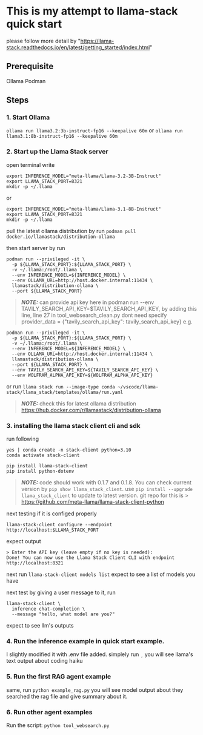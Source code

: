 # This is my attempt to llama-stack quick start
please follow more detail by "https://llama-stack.readthedocs.io/en/latest/getting_started/index.html"

## Prerequisite
Ollama
Podman

## Steps
### 1. Start Ollama
`ollama run llama3.2:3b-instruct-fp16 --keepalive 60m`
or `ollama run llama3.1:8b-instruct-fp16 --keepalive 60m` 
### 2. Start up the Llama Stack server  
open terminal write
``````
export INFERENCE_MODEL="meta-llama/Llama-3.2-3B-Instruct"
export LLAMA_STACK_PORT=8321
mkdir -p ~/.llama
``````
or 
```
export INFERENCE_MODEL="meta-llama/Llama-3.1-8B-Instruct"                               
export LLAMA_STACK_PORT=8321
mkdir -p ~/.llama
```

pull the latest ollama distribution by run `podman pull docker.io/llamastack/distribution-ollama`

then start server by run
```
podman run --privileged -it \
  -p ${LLAMA_STACK_PORT}:${LLAMA_STACK_PORT} \
  -v ~/.llama:/root/.llama \
  --env INFERENCE_MODEL=${INFERENCE_MODEL} \
  --env OLLAMA_URL=http://host.docker.internal:11434 \
  llamastack/distribution-ollama \
  --port ${LLAMA_STACK_PORT}
```
> **_NOTE:_** can provide api key here in podman run --env TAVILY_SEARCH_API_KEY=$TAVILY_SEARCH_API_KEY, by adding this line,  line 27 in tool_websearch_clean.py dont need specify provider_data = {"tavily_search_api_key": tavily_search_api_key} e.g. 
```
podman run --privileged -it \  
  -p ${LLAMA_STACK_PORT}:${LLAMA_STACK_PORT} \
  -v ~/.llama:/root/.llama \
  --env INFERENCE_MODEL=${INFERENCE_MODEL} \
  --env OLLAMA_URL=http://host.docker.internal:11434 \
  llamastack/distribution-ollama \
  --port ${LLAMA_STACK_PORT} \
  --env TAVILY_SEARCH_API_KEY=${TAVILY_SEARCH_API_KEY} \
  --env WOLFRAM_ALPHA_API_KEY=${WOLFRAM_ALPHA_API_KEY}
```

or run
`llama stack run --image-type conda ~/vscode/llama-stack/llama_stack/templates/ollama/run.yaml`

> **_NOTE:_** check this for latest ollama distribution https://hub.docker.com/r/llamastack/distribution-ollama

### 3. installing the llama stack client cli and sdk
run following
```
yes | conda create -n stack-client python=3.10
conda activate stack-client

pip install llama-stack-client
pip install python-dotenv
```
> **_NOTE:_** code should work with 0.1.7 and 0.1.8. You can check current version by `pip show llama_stack_client`. use `pip install --upgrade llama_stack_client` to update to latest version. git repo for this is > https://github.com/meta-llama/llama-stack-client-python

next testing if it is configed properly
```
llama-stack-client configure --endpoint http://localhost:$LLAMA_STACK_PORT
```
expect output
```
> Enter the API key (leave empty if no key is needed):
Done! You can now use the Llama Stack Client CLI with endpoint http://localhost:8321
```
next run `llama-stack-client models list`
expect to see a list of models you have

next test by giving a user message to it, run
```
llama-stack-client \
  inference chat-completion \
  --message "hello, what model are you?"
```
expect to see llm's outputs

### 4. Run the inference example in quick start example.
I slightly modified it with .env file added.
simplely run `¸` you will see llama's text output about coding haiku

### 5. Run the first RAG agent example
same, run `python example_rag.py` 
you will see model output about they searched the rag file and give summary about it.

### 6. Run other agent examples
Run the script:
`python tool_websearch.py`
